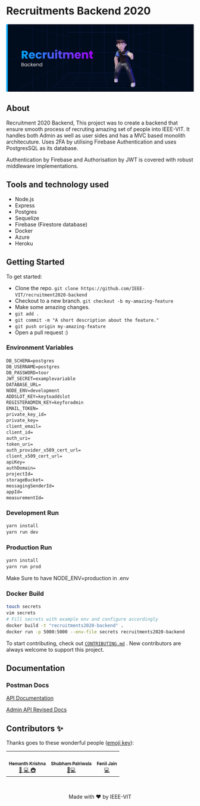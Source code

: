 # Recruitments Backend 2020

![Banner](assets/banner.png)

## About

Recruitment 2020 Backend, This project was to create a backend that ensure smooth process of recruting amazing set of people into IEEE-VIT. It handles both Admin as well as user sides and has a MVC based monolith architecuture. Uses 2FA by utilising Firebase Authentication and uses PostgresSQL as its database.

Authentication by Firebase and Authorisation by JWT is covered with robust middleware implementations.

## Tools and technology used

* Node.js
* Express
* Postgres
* Sequelize
* Firebase (Firestore database)
* Docker
* Azure
* Heroku

## Getting Started

To get started:

* Clone the repo.
`git clone https://github.com/IEEE-VIT/recruitment2020-backend`
* Checkout to a new branch.
`git checkout -b my-amazing-feature`
* Make some amazing changes.
* `git add .`
* `git commit -m "A short description about the feature."`
* `git push origin my-amazing-feature`
* Open a pull request :)

### Environment Variables

```env
DB_SCHEMA=postgres
DB_USERNAME=postgres
DB_PASSWORD=toor
JWT_SECRET=examplevariable
DATABASE_URL=
NODE_ENV=development
ADDSLOT_KEY=keytoaddslot
REGISTERADMIN_KEY=keyforadmin
EMAIL_TOKEN=
private_key_id=
private_key=
client_email=
client_id=
auth_uri=
token_uri=
auth_provider_x509_cert_url=
client_x509_cert_url=
apiKey=
authDomain=
projectId=
storageBucket=
messagingSenderId=
appId=
measurementId=
```

### Development Run

```bash
yarn install
yarn run dev
```

### Production Run

```bash
yarn install
yarn run prod
```

Make Sure to have NODE_ENV=production in .env

### Docker Build

```bash
touch secrets
vim secrets
# Fill secrets with example env and configure accordingly
docker build -t "recruitments2020-backend" .
docker run -p 5000:5000 --env-file secrets recruitments2020-backend
```

To start contributing, check out [`CONTRIBUTING.md`](https://github.com/IEEE-VIT/recruitment2020-backend/tree/master/CONTRIBUTING.md) . New contributors are always welcome to support this project.

## Documentation

### Postman Docs

[API Documentation](https://documenter.getpostman.com/view/11431136/TVmMgd2J)

[Admin API Revised Docs](https://documenter.getpostman.com/view/11431136/TVsoFUzo)

## Contributors ✨

Thanks goes to these wonderful people ([emoji key](https://allcontributors.org/docs/en/emoji-key)):

<!-- ALL-CONTRIBUTORS-LIST:START - Do not remove or modify this section -->
<!-- prettier-ignore-start -->
<!-- markdownlint-disable -->
<table>
	<tr>
		<td align="center">
			<a href="https://github.com/DarthBenro008"><img src="https://avatars.githubusercontent.com/DarthBenro008" width="100px;" alt=""/><br /><sub><b>Hemanth Krishna</b></sub></a><br /> <a href="https://github.com/IEEE-VIT/recruitments2020-backend/commits?author=DarthBenro008" title="Documentation">📖 <a href="https://github.com/IEEE-VIT/recruitments2020-backend/commits?author=DarthBenro008" title="Code"> 💻 </a><a href="#infra-DarthBenro008" title="Infrastructure (Hosting, Build-Tools, etc)"> 🚇 </a>
		</td>
		<td align="center">
			<a href="https://github.com/ShubhamPalriwala"><img src="https://avatars.githubusercontent.com/ShubhamPalriwala" width="100px;" alt=""/><br /><sub><b>Shubham Palriwala</b></sub></a><br /><a href="https://github.com/IEEE-VIT/recruitments2020-backend/commits?author=ShubhamPalriwala" title="Documentation">📖<a href="https://github.com/IEEE-VIT/recruitments2020-backend/commits?author=DarthBenro008" title="Code">💻 </a>
		</td>
		<td align="center">
			<a href="https://github.com/feniljain"><img src="https://avatars.githubusercontent.com/feniljain" width="100px;" alt=""/><br /><sub><b>Fenil Jain</b></sub></a><br /><a href="https://github.com/IEEE-VIT/recruitments2020-backend/commits?author=feniljain" title="Code"> 💻 </a>
		</td>
	</tr>
</table>

<br />

<p align="center">Made with ❤ by IEEE-VIT</p>